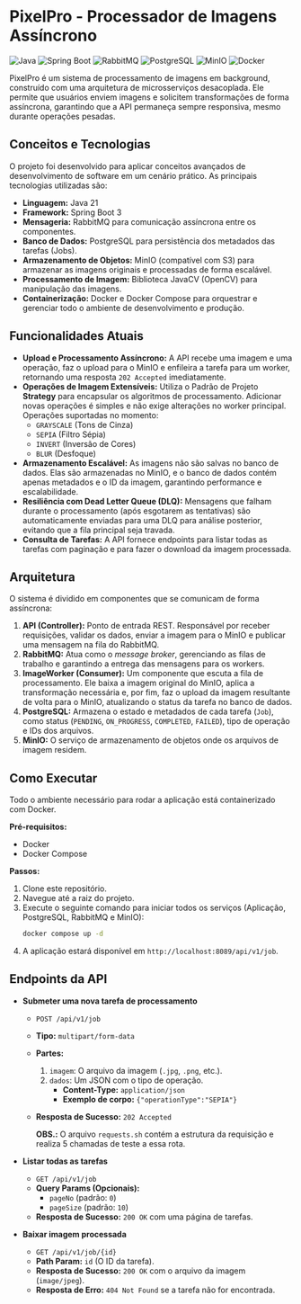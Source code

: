 # PixelPro - Processador de Imagens Assíncrono

![Java](https://img.shields.io/badge/Java-21-blue) ![Spring Boot](https://img.shields.io/badge/Spring_Boot-3.5.5-brightgreen) ![RabbitMQ](https://img.shields.io/badge/RabbitMQ-blueviolet) ![PostgreSQL](https://img.shields.io/badge/PostgreSQL-blue) ![MinIO](https://img.shields.io/badge/MinIO-orange) ![Docker](https://img.shields.io/badge/Docker-blue)

PixelPro é um sistema de processamento de imagens em background, construído com uma arquitetura de microsserviços desacoplada. Ele permite que usuários enviem imagens e solicitem transformações de forma assíncrona, garantindo que a API permaneça sempre responsiva, mesmo durante operações pesadas.

## Conceitos e Tecnologias

O projeto foi desenvolvido para aplicar conceitos avançados de desenvolvimento de software em um cenário prático. As principais tecnologias utilizadas são:

* **Linguagem:** Java 21
* **Framework:** Spring Boot 3
* **Mensageria:** RabbitMQ para comunicação assíncrona entre os componentes.
* **Banco de Dados:** PostgreSQL para persistência dos metadados das tarefas (Jobs).
* **Armazenamento de Objetos:** MinIO (compatível com S3) para armazenar as imagens originais e processadas de forma escalável.
* **Processamento de Imagem:** Biblioteca JavaCV (OpenCV) para manipulação das imagens.
* **Containerização:** Docker e Docker Compose para orquestrar e gerenciar todo o ambiente de desenvolvimento e produção.

## Funcionalidades Atuais

* **Upload e Processamento Assíncrono:** A API recebe uma imagem e uma operação, faz o upload para o MinIO e enfileira a tarefa para um worker, retornando uma resposta `202 Accepted` imediatamente.
* **Operações de Imagem Extensíveis:** Utiliza o Padrão de Projeto **Strategy** para encapsular os algoritmos de processamento. Adicionar novas operações é simples e não exige alterações no worker principal. Operações suportadas no momento:
    * `GRAYSCALE` (Tons de Cinza)
    * `SEPIA` (Filtro Sépia)
    * `INVERT` (Inversão de Cores)
    * `BLUR` (Desfoque)
* **Armazenamento Escalável:** As imagens não são salvas no banco de dados. Elas são armazenadas no MinIO, e o banco de dados contém apenas metadados e o ID da imagem, garantindo performance e escalabilidade.
* **Resiliência com Dead Letter Queue (DLQ):** Mensagens que falham durante o processamento (após esgotarem as tentativas) são automaticamente enviadas para uma DLQ para análise posterior, evitando que a fila principal seja travada.
* **Consulta de Tarefas:** A API fornece endpoints para listar todas as tarefas com paginação e para fazer o download da imagem processada.

## Arquitetura

O sistema é dividido em componentes que se comunicam de forma assíncrona:

1.  **API (Controller):** Ponto de entrada REST. Responsável por receber requisições, validar os dados, enviar a imagem para o MinIO e publicar uma mensagem na fila do RabbitMQ.
2.  **RabbitMQ:** Atua como o *message broker*, gerenciando as filas de trabalho e garantindo a entrega das mensagens para os workers.
3.  **ImageWorker (Consumer):** Um componente que escuta a fila de processamento. Ele baixa a imagem original do MinIO, aplica a transformação necessária e, por fim, faz o upload da imagem resultante de volta para o MinIO, atualizando o status da tarefa no banco de dados.
4.  **PostgreSQL:** Armazena o estado e metadados de cada tarefa (`Job`), como status (`PENDING`, `ON_PROGRESS`, `COMPLETED`, `FAILED`), tipo de operação e IDs dos arquivos.
5.  **MinIO:** O serviço de armazenamento de objetos onde os arquivos de imagem residem.

## Como Executar

Todo o ambiente necessário para rodar a aplicação está containerizado com Docker.

**Pré-requisitos:**
* Docker
* Docker Compose

**Passos:**
1.  Clone este repositório.
2.  Navegue até a raiz do projeto.
3.  Execute o seguinte comando para iniciar todos os serviços (Aplicação, PostgreSQL, RabbitMQ e MinIO):
    ```bash
    docker compose up -d
    ```
4.  A aplicação estará disponível em `http://localhost:8089/api/v1/job`.

## Endpoints da API

* **Submeter uma nova tarefa de processamento**
    * `POST /api/v1/job`
    * **Tipo:** `multipart/form-data`
    * **Partes:**
        1.  `imagem`: O arquivo da imagem (`.jpg`, `.png`, etc.).
        2.  `dados`: Um JSON com o tipo de operação.
            * **Content-Type:** `application/json`
            * **Exemplo de corpo:** `{"operationType":"SEPIA"}`
    * **Resposta de Sucesso:** `202 Accepted`
      
      **OBS.:** O arquivo `requests.sh` contém a estrutura da requisição e realiza 5 chamadas de teste a essa rota.
      

* **Listar todas as tarefas**
    * `GET /api/v1/job`
    * **Query Params (Opcionais):**
        * `pageNo` (padrão: `0`)
        * `pageSize` (padrão: `10`)
    * **Resposta de Sucesso:** `200 OK` com uma página de tarefas.

* **Baixar imagem processada**
    * `GET /api/v1/job/{id}`
    * **Path Param:** `id` (O ID da tarefa).
    * **Resposta de Sucesso:** `200 OK` com o arquivo da imagem (`image/jpeg`).
    * **Resposta de Erro:** `404 Not Found` se a tarefa não for encontrada.
